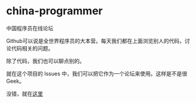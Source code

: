# china-programmer
中国程序员在线论坛


Github可以说是全世界程序员的大本营。每天我们都在上面浏览别人的代码，讨论代码相关的问题。

除了代码，我们也可以聊点别的。

就在这个项目的 Issues 中，我们可以把它作为一个论坛来使用。这样是不是很 Geek。

没错，就在[这里](https://github.com/iamdaiyuan/china-programmer/issues)


